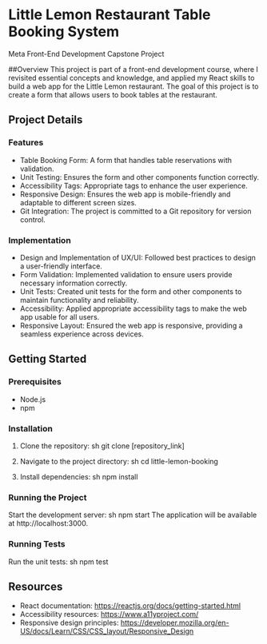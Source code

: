 # Little Lemon Restaurant Table Booking System
Meta Front-End Development Capstone Project

##Overview
This project is part of a front-end development course, where I revisited essential concepts and knowledge, and applied my React skills to build a web app for the Little Lemon restaurant. The goal of this project is to create a form that allows users to book tables at the restaurant.

## Project Details
### Features
* Table Booking Form: A form that handles table reservations with validation.
* Unit Testing: Ensures the form and other components function correctly.
* Accessibility Tags: Appropriate tags to enhance the user experience.
* Responsive Design: Ensures the web app is mobile-friendly and adaptable to different screen sizes.
* Git Integration: The project is committed to a Git repository for version control.

### Implementation
* Design and Implementation of UX/UI: Followed best practices to design a user-friendly interface.
* Form Validation: Implemented validation to ensure users provide necessary information correctly.
* Unit Tests: Created unit tests for the form and other components to maintain functionality and reliability.
* Accessibility: Applied appropriate accessibility tags to make the web app usable for all users.
* Responsive Layout: Ensured the web app is responsive, providing a seamless experience across devices.

## Getting Started
### Prerequisites
* Node.js
* npm

### Installation
1. Clone the repository:
sh
git clone [repository_link]

2. Navigate to the project directory:
sh
cd little-lemon-booking

3. Install dependencies:
sh
npm install

### Running the Project
Start the development server:
sh
npm start
The application will be available at http://localhost:3000.

### Running Tests
Run the unit tests:
sh
npm test

## Resources
* React documentation: https://reactjs.org/docs/getting-started.html
* Accessibility resources: https://www.a11yproject.com/
* Responsive design principles: https://developer.mozilla.org/en-US/docs/Learn/CSS/CSS_layout/Responsive_Design
